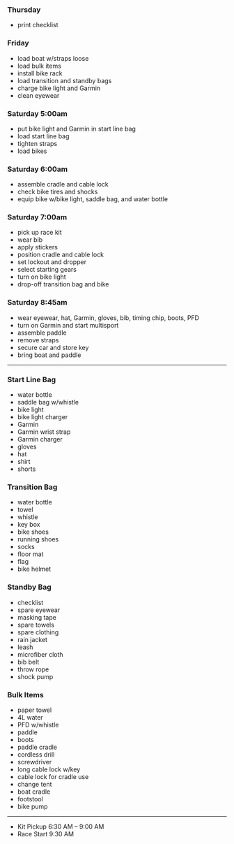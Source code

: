 ### Thursday

- print checklist

### Friday

- load boat w/straps loose
- load bulk items
- install bike rack
- load transition and standby bags
- charge bike light and Garmin
- clean eyewear

### Saturday 5:00am

- put bike light and Garmin in start line bag
- load start line bag
- tighten straps
- load bikes

### Saturday 6:00am

- assemble cradle and cable lock
- check bike tires and shocks
- equip bike w/bike light, saddle bag, and water bottle

### Saturday 7:00am

- pick up race kit
- wear bib
- apply stickers
- position cradle and cable lock
- set lockout and dropper
- select starting gears
- turn on bike light
- drop-off transition bag and bike

### Saturday 8:45am

- wear eyewear, hat, Garmin, gloves, bib, timing chip, boots, PFD
- turn on Garmin and start multisport
- assemble paddle
- remove straps
- secure car and store key
- bring boat and paddle

---

### Start Line Bag

- water bottle
- saddle bag w/whistle
- bike light
- bike light charger
- Garmin
- Garmin wrist strap
- Garmin charger
- gloves
- hat
- shirt
- shorts

### Transition Bag

- water bottle
- towel
- whistle
- key box
- bike shoes
- running shoes
- socks
- floor mat
- flag
- bike helmet

### Standby Bag

- checklist
- spare eyewear
- masking tape
- spare towels
- spare clothing
- rain jacket
- leash
- microfiber cloth
- bib belt
- throw rope
- shock pump

### Bulk Items

- paper towel
- 4L water
- PFD w/whistle
- paddle
- boots
- paddle cradle
- cordless drill
- screwdriver
- long cable lock w/key
- cable lock for cradle use
- change tent
- boat cradle
- footstool
- bike pump

---

- Kit Pickup 6:30 AM – 9:00 AM
- Race Start 9:30 AM
